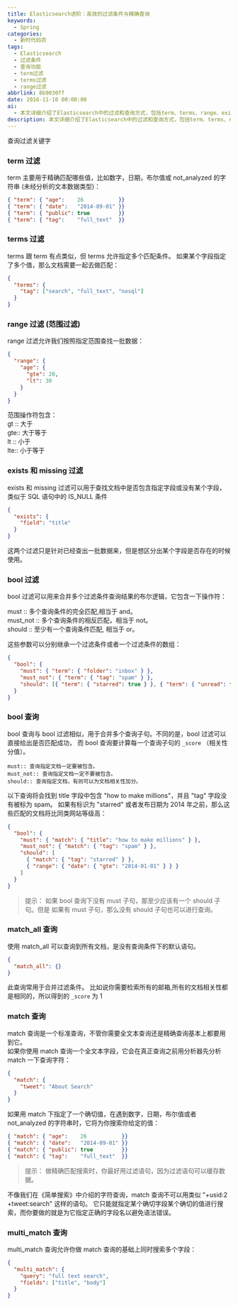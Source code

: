 ```yaml
---
title: Elasticsearch进阶：高效的过滤条件与精确查询
keywords:
  - Spring
categories:
  - 新时代码农
tags:
  - Elasticsearch
  - 过滤条件
  - 查询功能
  - term过滤
  - terms过滤
  - range过滤
abbrlink: 8b9030ff
date: 2016-11-10 00:00:00
ai:
  - 本文详细介绍了Elasticsearch中的过滤和查询方式，包括term、terms、range、exists、missing、bool等。这些过滤和查询机制允许用户在指定字段上执行精确匹配、范围匹配以及是否包含某个字段的逻辑操作。同时文章还讲解了match_all用于检索所有文档及match用于全文本或特定值的精确查询，另外还提及了multi_match查询，可用于多个字段的同时搜索。
description: 本文详细介绍了Elasticsearch中的过滤和查询方式，包括term、terms、range、exists、missing、bool等。这些过滤和查询机制允许用户在指定字段上执行精确匹配、范围匹配以及是否包含某个字段的逻辑操作。同时文章还讲解了match_all用于检索所有文档及match用于全文本或特定值的精确查询，另外还提及了multi_match查询，可用于多个字段的同时搜索。
---
```


查询过滤关键字

### term 过滤

term 主要用于精确匹配哪些值，比如数字，日期，布尔值或 not_analyzed 的字符串 (未经分析的文本数据类型)：

```json
{ "term": { "age":    26           }}
{ "term": { "date":   "2014-09-01" }}
{ "term": { "public": true         }}
{ "term": { "tag":    "full_text"  }}
```

### terms 过滤

terms 跟 term 有点类似，但 terms 允许指定多个匹配条件。 如果某个字段指定了多个值，那么文档需要一起去做匹配：

```json
{
  "terms": {
    "tag": ["search", "full_text", "nosql"]
  }
}
```

### range 过滤 (范围过滤)

range 过滤允许我们按照指定范围查找一批数据：

```json
{
  "range": {
    "age": {
      "gte": 20,
      "lt": 30
    }
  }
}
```

范围操作符包含：  
gt :: 大于  
gte:: 大于等于  
lt :: 小于  
lte:: 小于等于

### exists 和 missing 过滤

exists 和 missing 过滤可以用于查找文档中是否包含指定字段或没有某个字段，类似于 SQL 语句中的 IS_NULL 条件

```json
{
  "exists": {
    "field": "title"
  }
}
```

这两个过滤只是针对已经查出一批数据来，但是想区分出某个字段是否存在的时候使用。

### bool 过滤

bool 过滤可以用来合并多个过滤条件查询结果的布尔逻辑，它包含一下操作符：

must :: 多个查询条件的完全匹配,相当于 and。  
must_not :: 多个查询条件的相反匹配，相当于 not。  
should :: 至少有一个查询条件匹配, 相当于 or。

这些参数可以分别继承一个过滤条件或者一个过滤条件的数组：

```json
{
  "bool": {
    "must": { "term": { "folder": "inbox" } },
    "must_not": { "term": { "tag": "spam" } },
    "should": [{ "term": { "starred": true } }, { "term": { "unread": true } }]
  }
}
```

### bool 查询

bool 查询与 bool 过滤相似，用于合并多个查询子句。不同的是，bool 过滤可以直接给出是否匹配成功， 而 bool 查询要计算每一个查询子句的 `_score` （相关性分值）。

```
must:: 查询指定文档一定要被包含。
must_not:: 查询指定文档一定不要被包含。
should:: 查询指定文档，有则可以为文档相关性加分。
```

以下查询将会找到 title 字段中包含 "how to make millions"，并且 "tag" 字段没有被标为 spam。 如果有标识为 "starred" 或者发布日期为 2014 年之前，那么这些匹配的文档将比同类网站等级高：

```json
{
  "bool": {
    "must": { "match": { "title": "how to make millions" } },
    "must_not": { "match": { "tag": "spam" } },
    "should": [
      { "match": { "tag": "starred" } },
      { "range": { "date": { "gte": "2014-01-01" } } }
    ]
  }
}
```

> 提示： 如果 bool 查询下没有 must 子句，那至少应该有一个 should 子句。但是 如果有 must 子句，那么没有 should 子句也可以进行查询。

### match_all 查询

使用 match_all 可以查询到所有文档，是没有查询条件下的默认语句。

```json
{
  "match_all": {}
}
```

此查询常用于合并过滤条件。 比如说你需要检索所有的邮箱,所有的文档相关性都是相同的，所以得到的 `_score` 为 1

### match 查询

match 查询是一个标准查询，不管你需要全文本查询还是精确查询基本上都要用到它。  
如果你使用 match 查询一个全文本字段，它会在真正查询之前用分析器先分析 match 一下查询字符：

```json
{
  "match": {
    "tweet": "About Search"
  }
}
```

如果用 match 下指定了一个确切值，在遇到数字，日期，布尔值或者 not_analyzed 的字符串时，它将为你搜索你给定的值：

```json
{ "match": { "age":    26           }}
{ "match": { "date":   "2014-09-01" }}
{ "match": { "public": true         }}
{ "match": { "tag":    "full_text"  }}
```

> 提示： 做精确匹配搜索时，你最好用过滤语句，因为过滤语句可以缓存数据。

不像我们在《简单搜索》中介绍的字符查询，match 查询不可以用类似 "+usid:2 +tweet:search" 这样的语句。 它只能就指定某个确切字段某个确切的值进行搜索，而你要做的就是为它指定正确的字段名以避免语法错误。

### multi_match 查询

multi_match 查询允许你做 match 查询的基础上同时搜索多个字段：

```json
{
  "multi_match": {
    "query": "full text search",
    "fields": ["title", "body"]
  }
}
```
